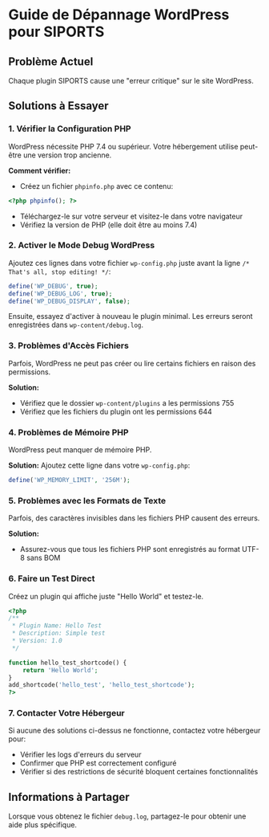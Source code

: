 # Guide de Dépannage WordPress pour SIPORTS

## Problème Actuel
Chaque plugin SIPORTS cause une "erreur critique" sur le site WordPress.

## Solutions à Essayer

### 1. Vérifier la Configuration PHP

WordPress nécessite PHP 7.4 ou supérieur. Votre hébergement utilise peut-être une version trop ancienne.

**Comment vérifier:**
- Créez un fichier `phpinfo.php` avec ce contenu:
```php
<?php phpinfo(); ?>
```
- Téléchargez-le sur votre serveur et visitez-le dans votre navigateur
- Vérifiez la version de PHP (elle doit être au moins 7.4)

### 2. Activer le Mode Debug WordPress

Ajoutez ces lignes dans votre fichier `wp-config.php` juste avant la ligne `/* That's all, stop editing! */`:

```php
define('WP_DEBUG', true);
define('WP_DEBUG_LOG', true); 
define('WP_DEBUG_DISPLAY', false);
```

Ensuite, essayez d'activer à nouveau le plugin minimal. Les erreurs seront enregistrées dans `wp-content/debug.log`.

### 3. Problèmes d'Accès Fichiers

Parfois, WordPress ne peut pas créer ou lire certains fichiers en raison des permissions.

**Solution:**
- Vérifiez que le dossier `wp-content/plugins` a les permissions 755
- Vérifiez que les fichiers du plugin ont les permissions 644

### 4. Problèmes de Mémoire PHP

WordPress peut manquer de mémoire PHP.

**Solution:**
Ajoutez cette ligne dans votre `wp-config.php`:

```php
define('WP_MEMORY_LIMIT', '256M');
```

### 5. Problèmes avec les Formats de Texte

Parfois, des caractères invisibles dans les fichiers PHP causent des erreurs.

**Solution:**
- Assurez-vous que tous les fichiers PHP sont enregistrés au format UTF-8 sans BOM

### 6. Faire un Test Direct

Créez un plugin qui affiche juste "Hello World" et testez-le.

```php
<?php
/**
 * Plugin Name: Hello Test
 * Description: Simple test
 * Version: 1.0
 */

function hello_test_shortcode() {
    return 'Hello World';
}
add_shortcode('hello_test', 'hello_test_shortcode');
?>
```

### 7. Contacter Votre Hébergeur

Si aucune des solutions ci-dessus ne fonctionne, contactez votre hébergeur pour:
- Vérifier les logs d'erreurs du serveur
- Confirmer que PHP est correctement configuré
- Vérifier si des restrictions de sécurité bloquent certaines fonctionnalités

## Informations à Partager

Lorsque vous obtenez le fichier `debug.log`, partagez-le pour obtenir une aide plus spécifique.
